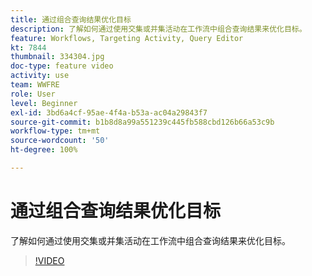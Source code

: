 ```yaml
---
title: 通过组合查询结果优化目标
description: 了解如何通过使用交集或并集活动在工作流中组合查询结果来优化目标。
feature: Workflows, Targeting Activity, Query Editor
kt: 7844
thumbnail: 334304.jpg
doc-type: feature video
activity: use
team: WWFRE
role: User
level: Beginner
exl-id: 3bd6a4cf-95ae-4f4a-b53a-ac04a29843f7
source-git-commit: b1b8d8a99a551239c445fb588cbd126b66a53c9b
workflow-type: tm+mt
source-wordcount: '50'
ht-degree: 100%

---
```


# 通过组合查询结果优化目标

了解如何通过使用交集或并集活动在工作流中组合查询结果来优化目标。

>[!VIDEO](https://video.tv.adobe.com/v/334304?quality=12&learn=on)
